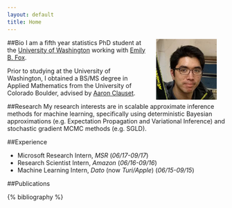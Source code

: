 ```yaml
---
layout: default
title: Home
---
```


##Bio
<img src="images/christopher_aicher_ski.jpg" alt="Christopher Aicher" align="right" style="height:140px; width:140px; margin:0px 20px">
I am a fifth year statistics PhD student at the [University of Washington](http://www.stat.washington.edu/) working with [Emily B. Fox](https://www.stat.washington.edu/~ebfox/).

Prior to studying at the University of Washington, I obtained a BS/MS degree in Applied Mathematics from the University of Colorado Boulder, advised by [Aaron Clauset](http://tuvalu.santafe.edu/~aaronc/).

##Research
My research interests are in scalable approximate inference methods for machine learning,
specifically using deterministic Bayesian approximations (e.g. Expectation Propagation and Variational Inference)
and stochastic gradient MCMC methods (e.g. SGLD).

##Experience
* Microsoft Research Intern, *MSR* (*06/17-09/17*)
* Research Scientist Intern, *Amazon* (*06/16-09/16*)
* Machine Learning Intern, *Dato* (now *Turi/Apple*) (*06/15-09/15*)

##Publications

{% bibliography %}

<!-- See Also: [My Google Scholar Profile](https://scholar.google.com/citations?user=UWwqmrkAAAAJ&hl=en) 


##Presentations


##Teaching
-->
